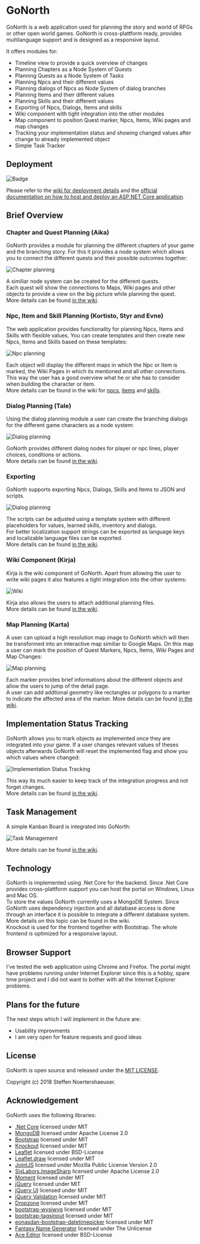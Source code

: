 # GoNorth

GoNorth is a web application used for planning the story and world of RPGs or other open world games. GoNorth is cross-plattform ready, provides multilanguage support and is designed as a responsive layout. 

It offers modules for:
 * Timeline view to provide a quick overview of changes
 * Planning Chapters as a Node System of Quests
 * Planning Quests as a Node System of Tasks
 * Planning Npcs and their different values
 * Planning dialogs of Npcs as Node System of dialog branches
 * Planning Items and their different values
 * Planning Skills and their different values
 * Exporting of Npcs, Dialogs, Items and skills
 * Wiki component with tight integration into the other modules
 * Map component to position Quest marker, Npcs, Items, Wiki pages and map changes
 * Tracking your implementation status and showing changed values after change to already implemented object
 * Simple Task Tracker

## Deployment
![Badge](https://leif-dev.visualstudio.com/_apis/public/build/definitions/31ab5f65-48ba-4e5b-a93d-590ba3af9850/2/badge)

Please refer to the [wiki for deployment details](https://github.com/steffendx/GoNorth/wiki/Deployment) and the [official documentation on how to host and deploy an ASP.NET Core application](https://docs.microsoft.com/en-us/aspnet/core/host-and-deploy/?tabs=aspnetcore2x).

## Brief Overview

### Chapter and Quest Planning (Aika)
GoNorth provides a module for planning the different chapters of your game and the branching story.
For this it provides a node system which allows you to connect the different quests and their possible outcomes together:

![Chapter planning](https://github.com/steffendx/GoNorth/blob/master/TeaserImages/Aika.PNG?raw=true)

A similiar node system can be created for the different quests.  
Each quest will show the connections to Maps, Wiki pages and other objects to provide a view on the big picture while planning the quest.  
More details can be found [in the wiki](https://github.com/steffendx/GoNorth/wiki/Aika).

### Npc, Item and Skill Planning (Kortisto, Styr and Evne)
The web application provides functionality for planning Npcs, Items and Skills with flexible values. You can create templates and then create new Npcs, Items and Skills based on these templates:

![Npc planning](https://github.com/steffendx/GoNorth/blob/master/TeaserImages/Kortisto.PNG?raw=true)

Each object will display the different maps in which the Npc or Item is marked, the Wiki Pages in which its mentioned and all other connections. This way the user has a good overview what he or she has to consider when building the character or item.  
More details can be found in the wiki for [npcs](https://github.com/steffendx/GoNorth/wiki/Kortisto), [items](https://github.com/steffendx/GoNorth/wiki/Styr) and [skills](https://github.com/steffendx/GoNorth/wiki/Evne).

### Dialog Planning (Tale)
Using the dialog planning module a user can create the branching dialogs for the different game characters as a node system:

![Dialog planning](https://github.com/steffendx/GoNorth/blob/master/TeaserImages/Tale.PNG?raw=true)

GoNorth provides different dialog nodes for player or npc lines, player choices, conditions or actions.  
More details can be found [in the wiki](https://github.com/steffendx/GoNorth/wiki/Tale).

### Exporting
GoNorth supports exporting Npcs, Dialogs, Skills and Items to JSON and scripts.

![Dialog planning](https://github.com/steffendx/GoNorth/blob/master/TeaserImages/ScriptExporting.png?raw=true)

The scripts can be adjusted using a template system with different placeholders for values, learned skills, inventory and dialogs.  
For better localization support strings can be exported as language keys and localizable language files can be exported.  
More details can be found [in the wiki](https://github.com/steffendx/GoNorth/wiki/Export).


### Wiki Component (Kirja)
Kirja is the wiki component of GoNorth. Apart from allowing the user to write wiki pages it also features a tight integration into the other systems:

![Wiki](https://github.com/steffendx/GoNorth/blob/master/TeaserImages/Kirja.PNG?raw=true)

Kirja also allows the users to attach additional planning files.  
More details can be found [in the wiki](https://github.com/steffendx/GoNorth/wiki/Kirja).

### Map Planning (Karta)
A user can upload a high resolution map image to GoNorth which will then be transformed into an interactive map similiar to Google Maps. On this map a user can mark the position of Quest Markers, Npcs, Items, Wiki Pages and Map Changes:

![Map planning](https://github.com/steffendx/GoNorth/blob/master/TeaserImages/Karta.PNG?raw=true)

Each marker provides brief informations about the different objects and allow the users to jump of the detail page.  
A user can add addtional geometry like rectangles or polygons to a marker to indicate the affected area of the marker.
More details can be found [in the wiki](https://github.com/steffendx/GoNorth/wiki/Karta).

## Implementation Status Tracking
GoNorth allows you to mark objects as implemented once they are integrated into your game. If a user changes relevant values of theses objects afterwards GoNorth will reset the implemented flag and show you which values where changed:

![Implementation Status Tracking](https://github.com/steffendx/GoNorth/blob/master/TeaserImages/ImplementationStatus.PNG?raw=true)

This way its much easier to keep track of the integration progress and not forget changes.  
More details can be found [in the wiki](https://github.com/steffendx/GoNorth/wiki/Implementation-Status-Tracking).

## Task Management
A simple Kanban Board is integrated into GoNorth:

![Task Management](https://github.com/steffendx/GoNorth/blob/master/TeaserImages/Task.PNG?raw=true)

More details can be found [in the wiki](https://github.com/steffendx/GoNorth/wiki/Task-Management).

## Technology
GoNorth is implemented using .Net Core for the backend. Since .Net Core provides cross-plattform support you can host the portal on Windows, Linux and Mac OS.  
To store the values GoNorth currently uses a MongoDB System. Since GoNorth uses dependency injection and all database access is done through an interface it is possible to integrate a different database system. More details on this topic can be found in the wiki.  
Knockout is used for the frontend together with Bootstrap. The whole frontend is optimized for a responsive layout.   

## Browser Support
I've tested the web application using Chrome and Firefox. The portal might have problems running under Internet Explorer since this is a hobby, spare time project and I did not want to bother with all the Internet Explorer problems.

## Plans for the future
The next steps which I will implement in the future are:
 * Usability improvments
 * I am very open for feature requests and good ideas

## License
GoNorth is open source and released under the [MIT LICENSE](LICENSE).

Copyright (c) 2018 Steffen Noertershaeuser.

## Acknowledgement
GoNorth uses the following libraries:
 * [.Net Core](https://github.com/dotnet/core) licensed under MIT
 * [MongoDB](https://www.mongodb.com/) licensed under Apache License 2.0
 * [Bootstrap](https://getbootstrap.com/) licensed under MIT
 * [Knockout](http://knockoutjs.com/) licensed under MIT
 * [Leaflet](http://leafletjs.com/) licensed under BSD-License
 * [Leaflet.draw](https://github.com/Leaflet/Leaflet.draw) licensed under MIT
 * [JointJS](https://www.jointjs.com) licensed under Mozilla Public License Version 2.0
 * [SixLabors.ImageSharp](https://github.com/SixLabors/ImageSharp) licensed under Apache License 2.0
 * [Moment](https://github.com/moment/moment) licensed under MIT
 * [jQuery](https://jquery.org/) licensed under MIT
 * [jQuery UI](http://jqueryui.com/) licensed under MIT
 * [jQuery Validation](http://jqueryvalidation.org/) licensed under MIT
 * [Dropzone](https://github.com/enyo/dropzone) licensed under MIT
 * [bootstrap-wysiwyg](https://github.com/mindmup/bootstrap-wysiwyg) licensed under MIT
 * [bootstrap-tagsinput](https://github.com/bootstrap-tagsinput/bootstrap-tagsinput) licensed under MIT
 * [eonasdan-bootstrap-datetimepicker](https://github.com/Eonasdan/bootstrap-datetimepicker) licensed under MIT
 * [Fantasy Name Generator](https://github.com/skeeto/fantasyname) licensed under The Unlicense
 * [Ace Editor](https://ace.c9.io/) licensed under BSD-License